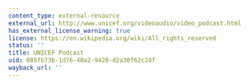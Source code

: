 ```yaml
---
content_type: external-resource
external_url: http://www.unicef.org/videoaudio/video_podcast.html
has_external_license_warning: true
license: https://en.wikipedia.org/wiki/All_rights_reserved
status: ''
title: UNICEF Podcast
uid: 085fb73b-1d76-40a2-9420-d2a30f62c24f
wayback_url: ''
---
```

